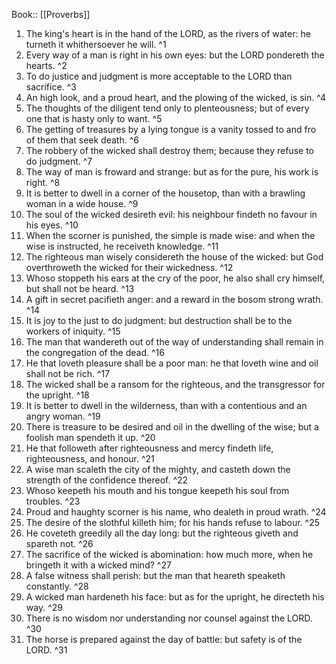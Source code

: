  Book:: [[Proverbs]]
 1. The king's heart is in the hand of the LORD, as the rivers of water: he turneth it whithersoever he will. ^1
 2. Every way of a man is right in his own eyes: but the LORD pondereth the hearts. ^2
 3. To do justice and judgment is more acceptable to the LORD than sacrifice. ^3
 4. An high look, and a proud heart, and the plowing of the wicked, is sin. ^4
 5. The thoughts of the diligent tend only to plenteousness; but of every one that is hasty only to want. ^5
 6. The getting of treasures by a lying tongue is a vanity tossed to and fro of them that seek death. ^6
 7. The robbery of the wicked shall destroy them; because they refuse to do judgment. ^7
 8. The way of man is froward and strange: but as for the pure, his work is right. ^8
 9. It is better to dwell in a corner of the housetop, than with a brawling woman in a wide house. ^9
 10. The soul of the wicked desireth evil: his neighbour findeth no favour in his eyes. ^10
 11. When the scorner is punished, the simple is made wise: and when the wise is instructed, he receiveth knowledge. ^11
 12. The righteous man wisely considereth the house of the wicked: but God overthroweth the wicked for their wickedness. ^12
 13. Whoso stoppeth his ears at the cry of the poor, he also shall cry himself, but shall not be heard. ^13
 14. A gift in secret pacifieth anger: and a reward in the bosom strong wrath. ^14
 15. It is joy to the just to do judgment: but destruction shall be to the workers of iniquity. ^15
 16. The man that wandereth out of the way of understanding shall remain in the congregation of the dead. ^16
 17. He that loveth pleasure shall be a poor man: he that loveth wine and oil shall not be rich. ^17
 18. The wicked shall be a ransom for the righteous, and the transgressor for the upright. ^18
 19. It is better to dwell in the wilderness, than with a contentious and an angry woman. ^19
 20. There is treasure to be desired and oil in the dwelling of the wise; but a foolish man spendeth it up. ^20
 21. He that followeth after righteousness and mercy findeth life, righteousness, and honour. ^21
 22. A wise man scaleth the city of the mighty, and casteth down the strength of the confidence thereof. ^22
 23. Whoso keepeth his mouth and his tongue keepeth his soul from troubles. ^23
 24. Proud and haughty scorner is his name, who dealeth in proud wrath. ^24
 25. The desire of the slothful killeth him; for his hands refuse to labour. ^25
 26. He coveteth greedily all the day long: but the righteous giveth and spareth not. ^26
 27. The sacrifice of the wicked is abomination: how much more, when he bringeth it with a wicked mind? ^27
 28. A false witness shall perish: but the man that heareth speaketh constantly. ^28
 29. A wicked man hardeneth his face: but as for the upright, he directeth his way. ^29
 30. There is no wisdom nor understanding nor counsel against the LORD. ^30
 31. The horse is prepared against the day of battle: but safety is of the LORD. ^31
